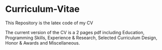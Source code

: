 # Curriculum-Vitae
This Repository is the latex code of my CV

The current version of the CV is a 2 pages pdf including Education, Programming Skills, Experience & Research, Selected Curriculum Design, Honor & Awards and Miscellaneous. 
